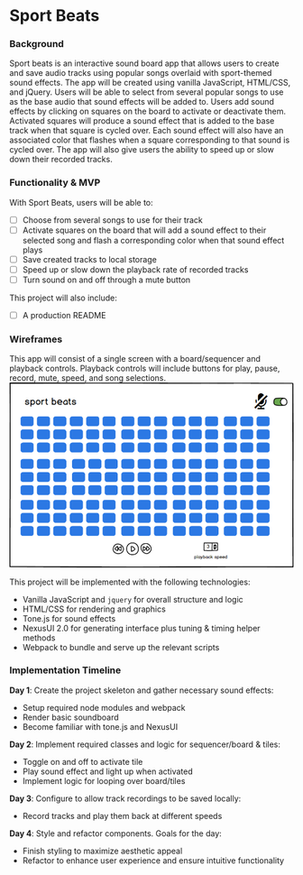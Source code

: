 # Sport Beats

### Background

Sport beats is an interactive sound board app that allows users to create and save audio tracks using popular songs overlaid with sport-themed sound effects. The app will be created using vanilla JavaScript, HTML/CSS, and jQuery. Users will be able to select from several popular songs to use as the base audio that sound effects will be added to. Users add sound effects by clicking on squares on the board to activate or deactivate them. Activated squares will produce a sound effect that is added to the base track when that square is cycled over. Each sound effect will also have an associated color that flashes when a square corresponding to that sound is cycled over. The app will also give users the ability to speed up or slow down their recorded tracks.


### Functionality & MVP

With Sport Beats, users will be able to:

- [ ] Choose from several songs to use for their track
- [ ] Activate squares on the board that will add a sound effect to their selected song and flash a corresponding color when that sound effect plays
- [ ] Save created tracks to local storage
- [ ] Speed up or slow down the playback rate of recorded tracks
- [ ] Turn sound on and off through a mute button

This project will also include:

- [ ] A production README


### Wireframes

This app will consist of a single screen with a board/sequencer and playback controls. Playback controls will include buttons for play, pause, record, mute, speed, and song selections.
![wireframes](images/sportbeats.png)


This project will be implemented with the following technologies:

- Vanilla JavaScript and `jquery` for overall structure and logic
- HTML/CSS for rendering and graphics
- Tone.js for sound effects
- NexusUI 2.0 for generating interface plus tuning & timing helper methods
- Webpack to bundle and serve up the relevant scripts


### Implementation Timeline

**Day 1**: Create the project skeleton and gather necessary sound effects:

- Setup required node modules and webpack
- Render basic soundboard
- Become familiar with tone.js and NexusUI

**Day 2**: Implement required classes and logic for sequencer/board & tiles:

- Toggle on and off to activate tile
- Play sound effect and light up when activated
- Implement logic for looping over board/tiles  

**Day 3**: Configure to allow track recordings to be saved locally:

- Record tracks and play them back at different speeds

**Day 4**: Style and refactor components. Goals for the day:

- Finish styling to maximize aesthetic appeal
- Refactor to enhance user experience and ensure intuitive functionality
